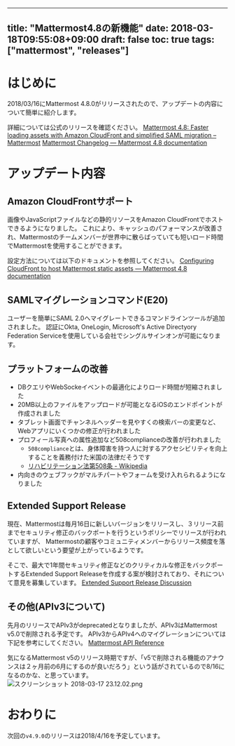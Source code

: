 
---
title: "Mattermost4.8の新機能"
date: 2018-03-18T09:55:08+09:00
draft: false
toc: true
tags: ["mattermost", "releases"]
---

# はじめに

2018/03/16にMattermost 4.8.0がリリースされたので、アップデートの内容について簡単に紹介します。

詳細については公式のリリースを確認ください。
[Mattermost 4\.8: Faster loading assets with Amazon CloudFront and simplified SAML migration – Mattermost](https://about.mattermost.com/releases/mattermost-4-8/)
[Mattermost Changelog — Mattermost 4\.8 documentation](https://docs.mattermost.com/administration/changelog.html#release-v4-8)

# アップデート内容

## Amazon CloudFrontサポート

画像やJavaScriptファイルなどの静的リソースをAmazon CloudFrontでホストできるようになりました。
これにより、キャッシュのパフォーマンスが改善され、Mattermostのチームメンバーが世界中に散らばっていても短いロード時間でMattermostを使用することができます。

設定方法については以下のドキュメントを参照してください。
[Configuring CloudFront to host Mattermost static assets — Mattermost 4\.8 documentation](https://docs.mattermost.com/install/config-cloudfront.html)

## SAMLマイグレーションコマンド(E20)

ユーザーを簡単にSAML 2.0へマイグレートできるコマンドラインツールが追加されました。
認証にOkta, OneLogin, Microsoft's Active Directyory Federation Serviceを使用している会社でシングルサインオンが可能になります。

## プラットフォームの改善

* DBクエリやWebSockeイベントの最適化によりロード時間が短縮されました
* 20MB以上のファイルをアップロードが可能となるiOSのエンドポイントが作成されました
* タブレット画面でチャンネルヘッダーを見やすくの検索バーの変更など、Webアプリにいくつかの修正が行われました
* プロフィール写真への属性追加など508complianceの改善が行われました
  * `508compliance`とは、身体障害を持つ人に対するアクセシビリティを向上することを義務付けた米国の法律だそうです
  * [リハビリテーション法第508条 \- Wikipedia](https://ja.wikipedia.org/wiki/%E3%83%AA%E3%83%8F%E3%83%93%E3%83%AA%E3%83%86%E3%83%BC%E3%82%B7%E3%83%A7%E3%83%B3%E6%B3%95%E7%AC%AC508%E6%9D%A1)
* 内向きのウェブフックがマルチパートやフォームを受け入れられるようになりました

## Extended Support Release

現在、Mattermostは毎月16日に新しいバージョンをリリースし、３リリース前までセキュリティ修正のバックポートを行うというポリシーでリリースが行われていますが、
Mattermostの顧客やコミュニティメンバーからリリース頻度を落として欲しいという要望が上がっているようです。

そこで、最大で1年間セキュリティ修正などのクリティカルな修正をバックポートするExtended Support Releaseを作成する案が検討されており、それについて意見を募集しています。
[Extended Support Release Discussion](https://forum.mattermost.org/t/extended-support-release-discussion/4598)

## その他(APIv3について)

先月のリリースでAPIv3がdeprecatedとなりましたが、APIv3はMattermost v5.0で削除される予定です。
APIv3からAPIv4へのマイグレーションについては下記を参考にしてください。
[Mattermost API Reference](https://api.mattermost.com/#tag/APIv3-Deprecation)

気になるMattermost v5のリリース時期ですが、「v5で削除される機能のアナウンスは２ヶ月前の6月にするのが良いだろう」という話がされているので8/16になるのかな、と思っています。
![スクリーンショット 2018-03-17 23.12.02.png](https://qiita-image-store.s3.amazonaws.com/0/9891/2c878db8-188d-fd7b-9854-48c693c4c2e8.png)


# おわりに

次回の`v4.9.0`のリリースは2018/4/16を予定しています。

